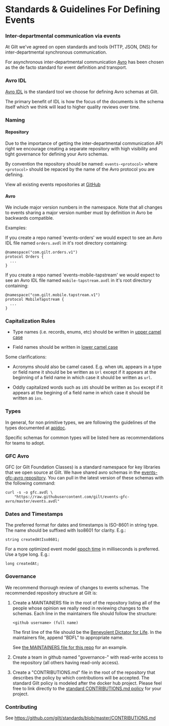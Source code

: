 Standards & Guidelines For Defining Events
==========================================

### Inter-departmental communication via events

At Gilt we've agreed on open standards and tools (HTTP, JSON, DNS) for
inter-departmental synchronous communication.

For asynchronous inter-departmental communication
[Avro](http://avro.apache.org/docs/current/) has been chosen as the de facto
standard for event definition and transport.


### Avro IDL

[Avro IDL](http://avro.apache.org/docs/current/idl.html) is the standard tool
we choose for defining Avro schemas at Gilt.

The primary benefit of IDL is how the focus of the documents is the schema
itself which we think will lead to higher quality reviews over time.


### Naming

#### Repository

Due to the importance of getting the inter-departmental communication API right
we encourage creating a separate repository with high visibility and tight
governance for defining your Avro schemas.

By convention the repository should be named: `events-<protocol>` where
`<protocol>` should be repaced by the name of the Avro protocol you are
defining.

View all existing events repositories at
[GitHub](https://github.com/gilt?query=events)


#### Avro

We include major version numbers in the namespace. Note that all changes to
events sharing a major version number must by definition in Avro be backwards
compatible.

Examples:

If you create a repo named 'events-orders' we would expect to see an Avro IDL
file named ```orders.avdl``` in it's root directory containing:

    @namespace("com.gilt.orders.v1")
    protocol Orders {
      ...
    }

If you create a repo named 'events-mobile-tapstream' we would expect to see an
Avro IDL file named ```mobile-tapstream.avdl``` in it's root directory
containing:

    @namespace("com.gilt.mobile.tapstream.v1")
    protocol MobileTapstream {
      ...
    }


### Capitalization Rules

* Type names (i.e. records, enums, etc) should be written in [upper camel
  case](http://c2.com/cgi/wiki?UpperCamelCase)

* Field names should be written in [lower camel
  case](http://c2.com/cgi/wiki?LowerCamelCase)

Some clarifications:

* Acronyms should also be camel cased. E.g. when ```URL``` appears in a type or
  field name it should be be written as ```Url``` except if it appears at the
  beginning of a field name in which case it should be written as ```url```.

* Oddly capitalized words such as ```iOS``` should be written as ```Ios```
  except if it appears at the begining of a field name in which case it should
  be written as ```ios```.


### Types

In general, for non primitive types, we are following the guidelines of the
types documented at [apidoc](http://www.apidoc.me/doc/types).

Specific schemas for common types will be listed here as recommendations for
teams to adopt.


### GFC Avro

GFC (or Gilt Foundation Classes) is a standard namespace for key libraries that
we open source at Gilt. We have shared avro schemas in the [events-gfc-avro
repository](https://github.com/gilt/events-gfc-avro). You can pull in the
latest version of these schemas with the following command:

    curl -s -o gfc.avdl \
        "https://raw.githubusercontent.com/gilt/events-gfc-avro/master/events.avdl"


### Dates and Timestamps

The preferred format for dates and timestamps is ISO-8601 in string type. The
name should be suffixed with Iso8601 for clarity. E.g.:

```
string createdAtIso8601;
```

For a more optimized event model [epoch
time](http://en.wikipedia.org/wiki/Unix_time) in milliseconds is preferred. Use
a type long. E.g.:

```
long createdAt;
```


### Governance

We recommend thorough review of changes to events schemas. The recommended
repository structure at Gilt is:

1. Create a MAINTAINERS file in the root of the repository listing all of the
   people whose opinion we really need in reviewing changes to the schemas.
   Each line in the maintainers file should follow the structure:

   ```<github username> (full name)```

   The first line of the file should be the [Benevolent Dictator for
   Life](https://en.wikipedia.org/wiki/Benevolent_dictator_for_life). In the
   maintainers file, append "BDFL" to appropriate name.

   See [the MAINTAINERS file for this
   repo](https://github.com/gilt/standards-events/blob/master/MAINTAINERS) for
   an example.

2. Create a team in github named "governance-<protocol>" with read-write
   access to the repository (all others having read-only access).

3. Create a "CONTRIBUTIONS.md" file in the root of the repository that
   describes the policy by which contributions will be accepted. The standard
   Gilt policy is modeled after the docker hub project. Please feel free to
   link directly to the [standard CONTRIBUTIONS.md
   policy](https://github.com/gilt/standards/blob/master/CONTRIBUTIONS.md) for
   your project.


### Contributing

See https://github.com/gilt/standards/blob/master/CONTRIBUTIONS.md
